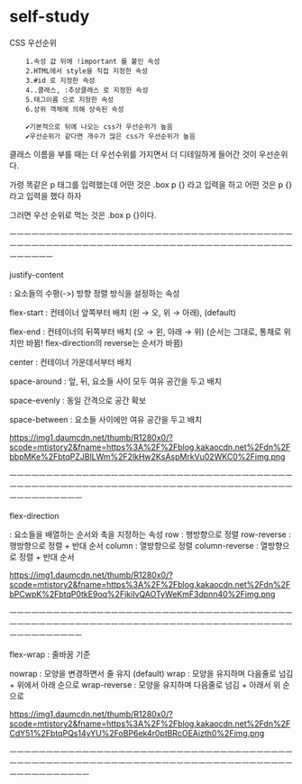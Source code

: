 # self-study

CSS 우선순위

        1.속성 값 뒤에 !important 를 붙인 속성
        2.HTML에서 style을 직접 지정한 속성
        3.#id 로 지정한 속성
        4..클래스, :추상클래스 로 지정한 속성
        5.태그이름 으로 지정한 속성
        6.상위 객체에 의해 상속된 속성
        
        ✔기본적으로 뒤에 나오는 css가 우선순위가 높음
        ✔우선순위가 같다면 개수가 많은 css가 우선순위가 높음
        

클래스 이름을 부를 때는 더 우선수위를 가지면서 더 디테일하게 들어간 것이 우선순위다.

가령 똑같은 p 태그를 입력했는데 어떤 것은 .box p {} 라고 입력을 하고 어떤 것은 p {} 라고 입력을 했다 하자

그러면 우선 순위로 먹는 것은 .box p {}이다.


ㅡㅡㅡㅡㅡㅡㅡㅡㅡㅡㅡㅡㅡㅡㅡㅡㅡㅡㅡㅡㅡㅡㅡㅡㅡㅡㅡㅡㅡㅡㅡㅡㅡㅡㅡㅡㅡㅡㅡㅡㅡㅡㅡㅡㅡㅡㅡㅡㅡㅡㅡㅡㅡㅡㅡㅡㅡㅡㅡㅡㅡㅡㅡㅡㅡㅡㅡㅡㅡㅡㅡㅡㅡㅡㅡㅡㅡㅡㅡㅡㅡㅡㅡㅡ

justify-content

: 요소들의 수평(->) 방향 정렬 방식을 설정하는 속성

flex-start : 컨테이너 앞쪽부터 배치 (왼 → 오, 위 → 아래), (default)

flex-end : 컨테이너의 뒤쪽부터 배치 (오 → 왼, 아래 → 위)
(순서는 그대로, 통채로 위치만 바뀜! flex-direction의 reverse는 순서가 바뀜)

center : 컨테이너 가운데서부터 배치

space-around : 앞, 뒤, 요소들 사이 모두 여유 공간을 두고 배치

space-evenly : 동일 간격으로 공간 확보

space-between : 요소들 사이에만 여유 공간을 두고 배치

https://img1.daumcdn.net/thumb/R1280x0/?scode=mtistory2&fname=https%3A%2F%2Fblog.kakaocdn.net%2Fdn%2FbbpMKe%2FbtqPZJBlLWm%2F2lkHw2KsAspMrkVu02WKC0%2Fimg.png



ㅡㅡㅡㅡㅡㅡㅡㅡㅡㅡㅡㅡㅡㅡㅡㅡㅡㅡㅡㅡㅡㅡㅡㅡㅡㅡㅡㅡㅡㅡㅡㅡㅡㅡㅡㅡㅡㅡㅡㅡㅡㅡㅡㅡㅡㅡㅡㅡㅡㅡㅡㅡㅡㅡㅡㅡㅡㅡㅡㅡㅡㅡㅡㅡㅡㅡㅡㅡㅡㅡㅡㅡㅡㅡㅡㅡㅡㅡㅡㅡㅡㅡㅡㅡㅡㅡㅡㅡ


flex-direction

: 요소들을 배열하는 순서와 축을 지정하는 속성 
row : 행방향으로 정렬
row-reverse : 행방향으로 정렬 + 반대 순서
column : 열방향으로 정렬
column-reverse : 열방향으로 정렬 + 반대 순서

https://img1.daumcdn.net/thumb/R1280x0/?scode=mtistory2&fname=https%3A%2F%2Fblog.kakaocdn.net%2Fdn%2FbPCwpK%2FbtqP0tkE9oq%2FjkiIvQAOTyWeKmF3dpnn40%2Fimg.png


ㅡㅡㅡㅡㅡㅡㅡㅡㅡㅡㅡㅡㅡㅡㅡㅡㅡㅡㅡㅡㅡㅡㅡㅡㅡㅡㅡㅡㅡㅡㅡㅡㅡㅡㅡㅡㅡㅡㅡㅡㅡㅡㅡㅡㅡㅡㅡㅡㅡㅡㅡㅡㅡㅡㅡㅡㅡㅡㅡㅡㅡㅡㅡㅡㅡㅡㅡㅡㅡㅡㅡㅡㅡㅡㅡㅡㅡㅡㅡㅡㅡㅡㅡㅡㅡㅡㅡㅡ


flex-wrap
: 줄바꿈 기준

nowrap : 모양을 변경하면서 줄 유지 (default)
wrap : 모양을 유지하며 다음줄로 넘김 + 위에서 아래 순으로
wrap-reverse : 모양을 유지하며 다음줄로 넘김 + 아래서 위 순으로

https://img1.daumcdn.net/thumb/R1280x0/?scode=mtistory2&fname=https%3A%2F%2Fblog.kakaocdn.net%2Fdn%2FCdY51%2FbtqPQs14yYU%2FoBP6ek4r0ptBRcOEAizth0%2Fimg.png

ㅡㅡㅡㅡㅡㅡㅡㅡㅡㅡㅡㅡㅡㅡㅡㅡㅡㅡㅡㅡㅡㅡㅡㅡㅡㅡㅡㅡㅡㅡㅡㅡㅡㅡㅡㅡㅡㅡㅡㅡㅡㅡㅡㅡㅡㅡㅡㅡㅡㅡㅡㅡㅡㅡㅡㅡㅡㅡㅡㅡㅡㅡㅡㅡㅡㅡㅡㅡㅡㅡㅡㅡㅡㅡㅡㅡㅡㅡㅡㅡㅡㅡㅡㅡㅡㅡㅡㅡㅡ
